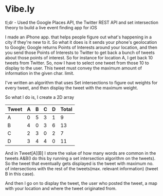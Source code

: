 Vibe.ly
============

tl;dr - Used the Google Places API, the Twitter REST API and set intersection theory to build a live event finding app for iOS 

I made an iPhone app. that helps people figure out what's happening in a city if they're new to it. So what it does is it sends your phone's geolocation to Google; Google returns Points of Interests around your location, and then you send those Points of Interests to Twitter to get back a bunch of tweets about those points of interest. So for instance for location A, I get back 10 tweets from Twitter. So, now I have to select one tweet from those 10 to display to the user. This tweet must convey the maximum amount of information in the given char. limit. 

 I've written an algorithm that uses Set intersections to figure out weights for every tweet, and then display the tweet with the maximum weight.

So what I do is, I create a 2D array <br> 

Tweet | A | B | C | D | Total |
--- | --- | --- | --- | --- | --- 
A | 0 | 5 | 3 | 1 | 9 |
B | 4 | 0 | 3 | 6 | 13 |
C | 2 | 3 | 0 | 2 | 7 |
D | 3 | 4 | 4 | 0 | 11 |


And in Tweet[A][B] I store the value of how many words are common in the tweets A&B(I do this by running a set intersection algorithm on the tweets). So the tweet that eventually gets displayed is the tweet with maximum no. of intersections with the rest of the tweets(max. relevant information) (tweet B in this case).

And then I go on to display the tweet, the user who posted the tweet, a map with your location and where the tweet originated from.

